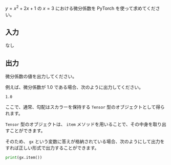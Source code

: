 $y = x^2 + 2x + 1$ の $x=3$ における微分係数を PyTorch を使って求めてください。

## 入力

なし

## 出力

微分係数の値を出力してください。

例えば、微分係数が $1.0$ である場合、次のように出力してください。

```plaintext
1.0
```

ここで、通常、勾配はスカラーを保持する `Tensor` 型のオブジェクトとして得られます。

`Tensor` 型のオブジェクトは、 `item` メソッドを用いることで、その中身を取り出すことができます。

そのため、 `gx` という変数に答えが格納されている場合、次のようにして出力をすれば正しい形式で出力することができます。

```python
print(gx.item())
```